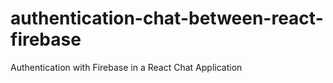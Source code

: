 # authentication-chat-between-react-firebase
Authentication with Firebase in a React Chat Application
